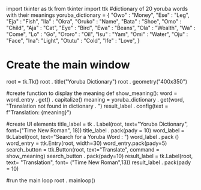 import tkinter as tk
from tkinter import ttk
#dictionary of 20 yoruba words with their meanings
yoruba_dictionary = {
    "Owo" : "Money",
    "Ese" : "Leg",
    "Eja" : "Fish",
    "Ila" : "Okra",
    "Oruko" : "Name",
    "Bata" : "Shoe",
    "Omo" : "Child",
    "Aja" : "Cat",
    "Eye" : "Bird",
    "Ewa" : "Beans",
    "Ola" : "Wealth",
    "Wa" : "Come",
    "Lo" : "Go",
    "Ororo" : "Oil",
    "Isu" : "Yam",
    "Omi" : "Water",
    "Oju" : "Face",
    "Ina": "Light",
    "Otutu" : "Cold",
    "Ife" : "Love",
}


# Create the main window
root = tk.Tk()
root . title("Yoruba Dictionary")
root . geometry("400x350")


#create function to display the meaning
def show_meaning():
    word = word_entry . get() . capitalize()
    meaning = yoruba_dictionary . get(word, "Translation not found in dictionary . ")
    result_label . config(text = f"Translation: {meaning}")


#create UI elements
title_label = tk . Label(root, text="Yoruba Dictionary", font=("Time New Roman", 18))
title_label . pack(pady = 10)
word_label = tk.Label(root, text="Search for a Yoruba Word : ")
word_label . pack ()
word_entry = ttk.Entry(root, width=30)
word_entry.pack(pady=5)
search_button = ttk.Button(root, text="Translate", command = show_meaning)
search_button . pack(pady=10)
result_label = tk.Label(root, text= "Translation", font= ("Time New Roman",13))
result_label . pack(pady = 10)

#run the main loop
root . mainloop()
